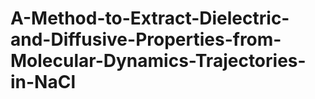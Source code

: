 # A-Method-to-Extract-Dielectric-and-Diffusive-Properties-from-Molecular-Dynamics-Trajectories-in-NaCl